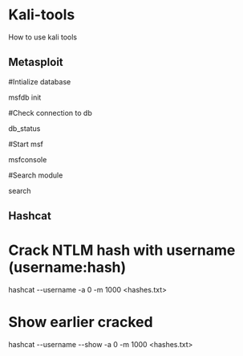 # Kali-tools
How to use kali tools


Metasploit
----------

#Intialize database 

msfdb init

#Check connection to db

db_status

#Start msf 

msfconsole

#Search module 

search <module name>
  

Hashcat
-------
# Crack NTLM hash with username (username:hash)
hashcat --username -a 0 -m 1000 <hashes.txt> <wordlist>

# Show earlier cracked
hashcat --username --show -a 0 -m 1000 <hashes.txt> <wordlist>
